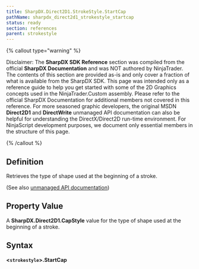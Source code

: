 ```yaml
---
title: SharpDX.Direct2D1.StrokeStyle.StartCap
pathName: sharpdx_direct2d1_strokestyle_startcap
status: ready
section: references
parent: strokestyle
---
```


{% callout type="warning" %}

Disclaimer: The **SharpDX SDK Reference** section was compiled from the official **SharpDX Documentation** and was NOT authored by NinjaTrader. The contents of this section are provided as-is and only cover a fraction of what is available from the SharpDX SDK. This page was intended only as a reference guide to help you get started with some of the 2D Graphics concepts used in the NinjaTrader.Custom assembly. Please refer to the official SharpDX Documentation for additional members not covered in this reference. For more seasoned graphic developers, the original MSDN **Direct2D1** and **DirectWrite** unmanaged API documentation can also be helpful for understanding the DirectX/Direct2D run-time environment. For NinjaScript development purposes, we document only essential members in the structure of this page.

{% /callout %}

## Definition

Retrieves the type of shape used at the beginning of a stroke.

(See also [unmanaged API documentation](https://msdn.microsoft.com/en-us/library/dd372244.aspx))

## Property Value

A **SharpDX.Direct2D1.CapStyle** value for the type of shape used at the beginning of a stroke.

## Syntax

**<`strokestyle`>.StartCap**
